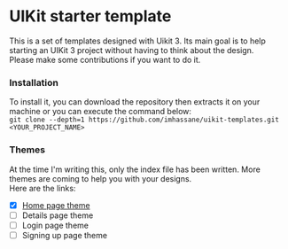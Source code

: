 # UIKit starter template

This is a set of templates designed with Uikit 3. Its main goal is to help starting an UIKit 3 project without having to think about the design. <br />
Please make some contributions if you want to do it. <br />

### Installation
To install it, you can download the repository then extracts it on your machine or you can execute the command below: <br/>
`git clone --depth=1 https://github.com/imhassane/uikit-templates.git <YOUR_PROJECT_NAME>`

### Themes
At the time I'm writing this, only the index file has been written. More themes are coming to help you with your designs.<br />
Here are the links: <br/>
- [x] [Home page theme](https://imhassane.github.io/uikit-templates)
- [ ] Details page theme
- [ ] Login page theme
- [ ] Signing up page theme